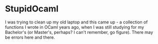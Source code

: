 # StupidOcaml
I was trying to clean up my old laptop and this came up - a collection of functions I wrote in OCaml years ago, when I was still studying for my Bachelor's (or Master's, perhaps? I can't remember, go figure).
There may be errors here and there. 
